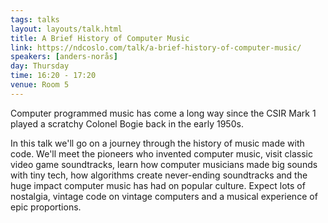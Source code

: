 ```yaml
---
tags: talks
layout: layouts/talk.html
title: A Brief History of Computer Music
link: https://ndcoslo.com/talk/a-brief-history-of-computer-music/
speakers: [anders-norås]
day: Thursday
time: 16:20 - 17:20
venue: Room 5
---
```

Computer programmed music has come a long way since the CSIR Mark 1 played a scratchy Colonel Bogie back in the early 1950s.

In this talk we'll go on a journey through the history of music made with code. We'll meet the pioneers who invented computer music, visit classic video game soundtracks, learn how computer musicians made big sounds with tiny tech, how algorithms create never-ending soundtracks and the huge impact computer music has had on popular culture. Expect lots of nostalgia, vintage code on vintage computers and a musical experience of epic proportions.